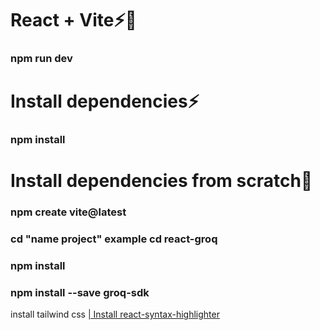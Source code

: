 # React + Vite⚡🚀
<h3>npm run dev</h3>

# Install dependencies⚡
<h3>npm install</h3>

# Install dependencies from scratch🚀
<h3>
npm create vite@latest
</h3>
<h3>cd "name project" example cd react-groq</h3>
<h3>npm install</h3>
<h3>npm install --save groq-sdk</h3>
<a href="https://tailwindcss.com/docs/guides/vite" ></a>install tailwind css </a>
<a href="https://github.com/react-syntax-highlighter/react-syntax-highlighter">| Install react-syntax-highlighter</a>